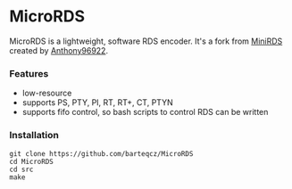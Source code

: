 # MicroRDS

MicroRDS is a lightweight, software RDS encoder.
It's a fork from [MiniRDS](https://github.com/Anthony96922/MiniRDS) created by [Anthony96922](https://github.com/Anthony96922).

### Features

- low-resource
- supports PS, PTY, PI, RT, RT+, CT, PTYN
- supports fifo control, so bash scripts to control RDS can be written

### Installation

```
git clone https://github.com/barteqcz/MicroRDS
cd MicroRDS
cd src
make
```
